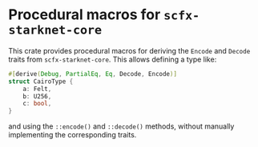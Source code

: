 # Procedural macros for `scfx-starknet-core`

This crate provides procedural macros for deriving the `Encode` and `Decode` traits from `scfx-starknet-core`. This allows defining a type like:

```rust
#[derive(Debug, PartialEq, Eq, Decode, Encode)]
struct CairoType {
    a: Felt,
    b: U256,
    c: bool,
}
```

and using the `::encode()` and `::decode()` methods, without manually implementing the corresponding traits.
